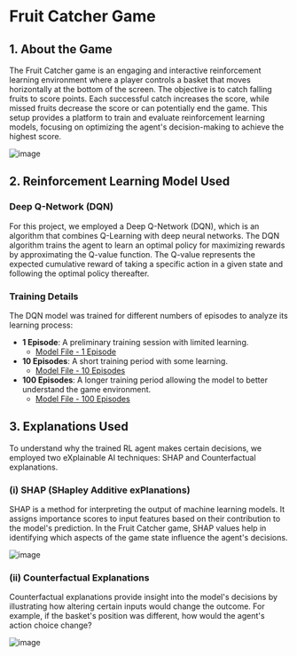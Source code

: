 # Fruit Catcher Game

## 1. About the Game

The Fruit Catcher game is an engaging and interactive reinforcement learning environment where a player controls a basket that moves horizontally at the bottom of the screen. The objective is to catch falling fruits to score points. Each successful catch increases the score, while missed fruits decrease the score or can potentially end the game. This setup provides a platform to train and evaluate reinforcement learning models, focusing on optimizing the agent's decision-making to achieve the highest score.

![image](https://github.com/user-attachments/assets/1108b0bb-e90f-48f2-9167-48611105905d)  <!-- Replace 'link_to_game_image_here' with the actual URL for the game image in your repository -->

## 2. Reinforcement Learning Model Used

### Deep Q-Network (DQN)

For this project, we employed a Deep Q-Network (DQN), which is an algorithm that combines Q-Learning with deep neural networks. The DQN algorithm trains the agent to learn an optimal policy for maximizing rewards by approximating the Q-value function. The Q-value represents the expected cumulative reward of taking a specific action in a given state and following the optimal policy thereafter.

### Training Details

The DQN model was trained for different numbers of episodes to analyze its learning process:
- **1 Episode**: A preliminary training session with limited learning.
  - [Model File - 1 Episode](Explanations/models/Fruit_Catcher.h5)
- **10 Episodes**: A short training period with some learning.
  - [Model File - 10 Episodes](Explanations/models/FruitCatcher10.h5)
- **100 Episodes**: A longer training period allowing the model to better understand the game environment.
  - [Model File - 100 Episodes](Explanations/models/FruitCatcher100.h5)


## 3. Explanations Used

To understand why the trained RL agent makes certain decisions, we employed two eXplainable AI techniques: SHAP and Counterfactual explanations.

### (i) SHAP (SHapley Additive exPlanations)

SHAP is a method for interpreting the output of machine learning models. It assigns importance scores to input features based on their contribution to the model's prediction. In the Fruit Catcher game, SHAP values help in identifying which aspects of the game state influence the agent's decisions.

![image](https://github.com/user-attachments/assets/e23715aa-fda7-4083-ad11-d9421551e9ef)  <!-- Replace 'link_to_shap_image_here' with the actual URL for the SHAP explanation image in your repository -->

### (ii) Counterfactual Explanations

Counterfactual explanations provide insight into the model's decisions by illustrating how altering certain inputs would change the outcome. For example, if the basket's position was different, how would the agent's action choice change?

![image](https://github.com/user-attachments/assets/84e5d016-a8d4-4e5d-8940-9c249bc704ad)  <!-- Replace 'link_to_counterfactual_image_here' with the actual URL for the Counterfactual explanation image in your repository -->
